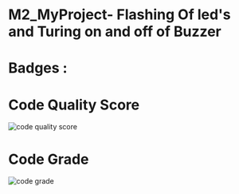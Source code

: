# M2_MyProject- Flashing Of led's and Turing on and off of Buzzer

# Badges :

# Code Quality Score
![code quality score](https://api.codiga.io/project/32913/score/svg)


# Code Grade
![code grade](https://api.codiga.io/project/32913/status/svg)






